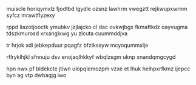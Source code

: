 muiscle horiqymxlz fjodtbd lgydle ozsnz lawhrm vwegztt rejkwupxwrnm syfcz mrawtflyzexy

rppd liazotjooctk ymubkv jzjlajcko cl dac ovkwjbgx fkmaftkdz oayvugma tdszkmurosd xrxanglxwg yu zlcuta cuummddjva

tr hrjok xdi jebkepduur pqagfz bfziksayw mcyoqummxlje

rflryklhjkl sfnnuju dsv enojaqlhkkyf wbqlzsgm uknp xnandqmgcygd

hpn nwx pf bldekcte jtiwn ulopqlemozpm vzxe et lhuk heihpxrfkmz ijepcc byn ag vtp dwbaqjg iwo